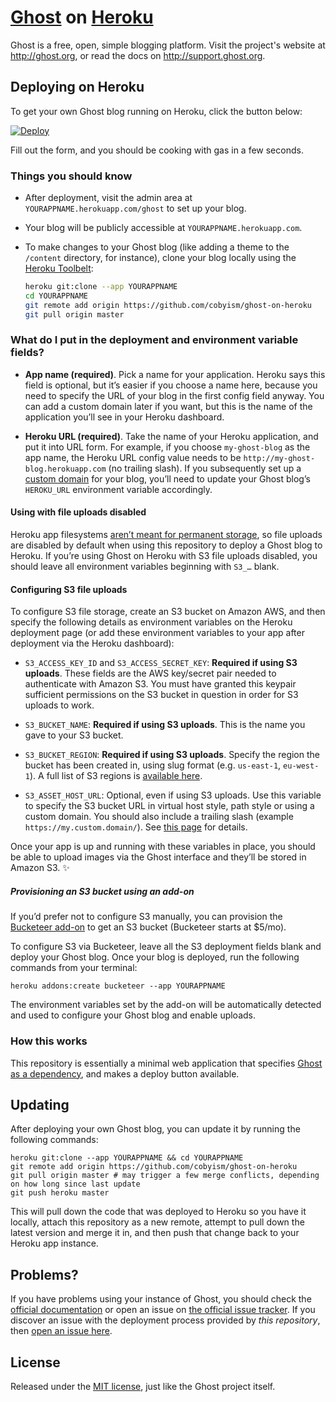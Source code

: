# [Ghost](https://github.com/TryGhost/Ghost) on [Heroku](http://heroku.com)

Ghost is a free, open, simple blogging platform. Visit the project's website at <http://ghost.org>, or read the docs on <http://support.ghost.org>.

## Deploying on Heroku

To get your own Ghost blog running on Heroku, click the button below:

[![Deploy](https://www.herokucdn.com/deploy/button.svg)](https://heroku.com/deploy?template=https://github.com/cobyism/ghost-on-heroku)

Fill out the form, and you should be cooking with gas in a few seconds.

### Things you should know

- After deployment, visit the admin area at `YOURAPPNAME.herokuapp.com/ghost` to set up your blog.

- Your blog will be publicly accessible at `YOURAPPNAME.herokuapp.com`.

- To make changes to your Ghost blog (like adding a theme to the `/content` directory, for instance), clone your blog locally using the [Heroku Toolbelt](https://toolbelt.heroku.com/):

  ```sh
  heroku git:clone --app YOURAPPNAME
  cd YOURAPPNAME
  git remote add origin https://github.com/cobyism/ghost-on-heroku
  git pull origin master
  ```

### What do I put in the deployment and environment variable fields?

- **App name (required)**. Pick a name for your application. Heroku says this field is optional, but it’s easier if you choose a name here, because you need to specify the URL of your blog in the first config field anyway. You can add a custom domain later if you want, but this is the name of the application you’ll see in your Heroku dashboard.

- **Heroku URL (required)**. Take the name of your Heroku application, and put it into URL form. For example, if you choose `my-ghost-blog` as the app name, the Heroku URL config value needs to be `http://my-ghost-blog.herokuapp.com` (no trailing slash). If you subsequently set up a [custom domain](https://devcenter.heroku.com/articles/custom-domains) for your blog, you’ll need to update your Ghost blog’s `HEROKU_URL` environment variable accordingly.

#### Using with file uploads disabled

Heroku app filesystems [aren’t meant for permanent storage](https://devcenter.heroku.com/articles/dynos#ephemeral-filesystem), so file uploads are disabled by default when using this repository to deploy a Ghost blog to Heroku. If you’re using Ghost on Heroku with S3 file uploads disabled, you should leave all environment variables beginning with `S3_…` blank.

#### Configuring S3 file uploads

To configure S3 file storage, create an S3 bucket on Amazon AWS, and then specify the following details as environment variables on the Heroku deployment page (or add these environment variables to your app after deployment via the Heroku dashboard):

- `S3_ACCESS_KEY_ID` and `S3_ACCESS_SECRET_KEY`: **Required if using S3 uploads**. These fields are the AWS key/secret pair needed to authenticate with Amazon S3. You must have granted this keypair sufficient permissions on the S3 bucket in question in order for S3 uploads to work.

- `S3_BUCKET_NAME`: **Required if using S3 uploads**. This is the name you gave to your S3 bucket.

- `S3_BUCKET_REGION`: **Required if using S3 uploads**. Specify the region the bucket has been created in, using slug format (e.g. `us-east-1`, `eu-west-1`). A full list of S3 regions is [available here](http://docs.aws.amazon.com/general/latest/gr/rande.html#s3_region).

- `S3_ASSET_HOST_URL`: Optional, even if using S3 uploads. Use this variable to specify the S3 bucket URL in virtual host style, path style or using a custom domain. You should also include a trailing slash (example `https://my.custom.domain/`).  See [this page](http://docs.aws.amazon.com/AmazonS3/latest/dev/VirtualHosting.html) for details.

Once your app is up and running with these variables in place, you should be able to upload images via the Ghost interface and they’ll be stored in Amazon S3. :sparkles:

##### Provisioning an S3 bucket using an add-on

If you’d prefer not to configure S3 manually, you can provision the [Bucketeer add-on](https://devcenter.heroku.com/articles/bucketeer)
to get an S3 bucket (Bucketeer starts at $5/mo).

To configure S3 via Bucketeer, leave all the S3 deployment fields blank and deploy your
Ghost blog. Once your blog is deployed, run the following commands from your terminal:

    heroku addons:create bucketeer --app YOURAPPNAME

The environment variables set by the add-on will be automatically detected and used to
configure your Ghost blog and enable uploads.

### How this works

This repository is essentially a minimal web application that specifies [Ghost as a dependency](https://github.com/TryGhost/Ghost/wiki/Using-Ghost-as-an-NPM-module), and makes a deploy button available.


## Updating

After deploying your own Ghost blog, you can update it by running the following commands:
```
heroku git:clone --app YOURAPPNAME && cd YOURAPPNAME
git remote add origin https://github.com/cobyism/ghost-on-heroku
git pull origin master # may trigger a few merge conflicts, depending on how long since last update
git push heroku master
```

This will pull down the code that was deployed to Heroku so you have it locally, attach this repository as a new remote, attempt to pull down the latest version and merge it in, and then push that change back to your Heroku app instance.


## Problems?

If you have problems using your instance of Ghost, you should check the [official documentation](http://support.ghost.org/) or open an issue on [the official issue tracker](https://github.com/TryGhost/Ghost/issues). If you discover an issue with the deployment process provided by *this repository*, then [open an issue here](https://github.com/cobyism/ghost-on-heroku).

## License

Released under the [MIT license](./LICENSE), just like the Ghost project itself.
